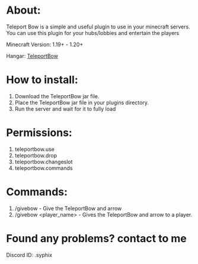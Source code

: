 # About:
Teleport Bow is a simple and useful plugin to use in your minecraft servers. You can use this plugin for your hubs/lobbies and entertain the players

Minecraft Version: 1.19+ - 1.20+

Hangar: [TeleportBow](https://hangar.papermc.io/SyphiX/TeleportBow)


# How to install: 
1. Download the TeleportBow jar file.
2. Place the TeleportBow jar file in your plugins directory.
3. Run the server and wait for it to fully load

# Permissions:
1. teleportbow.use
2. teleportbow.drop
3. teleportbow.changeslot
4. teleportbow.commands

# Commands:
1. /givebow - Give the TeleportBow and arrow
2. /givebow <player_name> - Gives the TeleportBow and arrow to a player.

# Found any problems? contact to me
Discord ID: .syphix
